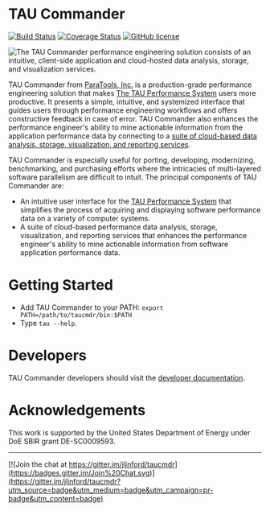 TAU Commander
=============

[![Build Status][Build img]](https://travis-ci.org/ParaToolsInc/taucmdr)
[![Coverage Status][Coverage img]](https://codecov.io/github/ParaToolsInc/taucmdr?branch=master)
[![GitHub license][License img]](./LICENSE)

![The TAU Commander performance engineering solution consists of an 
intuitive, client-side application and cloud-hosted data analysis, 
storage, and visualization services.](docs/source/_static/taucmdr.png)

TAU Commander from [ParaTools, Inc.](http://www.paratools.com/) is a 
production-grade performance engineering solution that makes 
[The TAU Performance System](http://tau.uoregon.edu/) users more productive.
It presents a simple, intuitive, and systemized interface that guides users
through performance engineering workflows and offers constructive feedback 
in case of error.  TAU Commander also enhances the performance engineer's 
ability to mine actionable information from the application performance 
data by connecting to a [suite of cloud-based data analysis, storage, 
visualization, and reporting services](http://www.taucommander.com/).

TAU Commander is especially useful for porting, developing, modernizing, 
benchmarking, and purchasing efforts where the intricacies of multi-layered
software parallelism are difficult to intuit.  The principal components of
TAU Commander are:

- An intuitive user interface for the 
  [TAU Performance System](http://tau.uoregon.edu/) that simplifies the 
  process of acquiring and displaying software performance data on a 
  variety of computer systems.
- A suite of cloud-based performance data analysis, storage, visualization,
  and reporting services that enhances the performance engineer's ability 
  to mine actionable information from software application performance data.

Getting Started
===============

- Add TAU Commander to your PATH: `export PATH=/path/to/taucmdr/bin:$PATH`
- Type `tau --help`.

Developers
==========

TAU Commander developers should visit the [developer documentation](http://paratoolsinc.github.io/taucmdr/).

Acknowledgements
================

This work is supported by the United States Department of Energy under
DoE SBIR grant DE-SC0009593.


---------------------------------------------------------------------------

[![Join the chat at https://gitter.im/jlinford/taucmdr](https://badges.gitter.im/Join%20Chat.svg)](https://gitter.im/jlinford/taucmdr?utm_source=badge&utm_medium=badge&utm_campaign=pr-badge&utm_content=badge)

[Build img]: https://travis-ci.org/ParaToolsInc/taucmdr.svg?branch=master "Travis-CI build status image"
[Coverage img]: https://codecov.io/github/ParaToolsInc/taucmdr/coverage.svg?branch=master "Unit test code coverage image"
[License img]: https://img.shields.io/badge/license-BSD--3-blue.svg "View BSD-3 License"
